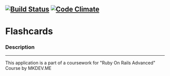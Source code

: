 [![Build Status](https://travis-ci.org/olegnikitashin/flashcards_adv.svg?branch=task-one)](https://travis-ci.org/olegnikitashin/flashcards_adv)
[![Code Climate](https://codeclimate.com/github/olegnikitashin/flashcards_adv/badges/gpa.svg)](https://codeclimate.com/github/olegnikitashin/flashcards_adv)
---

# Flashcards

### Description
----
This application is a part of a coursework for "Ruby On Rails Advanced" Course by MKDEV.ME
